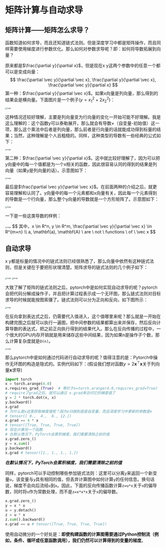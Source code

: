 # 矩阵计算与自动求导

## 矩阵计算——矩阵怎么求导？

函数知道如何求导，而且还知道链式法则。但是深度学习中都是矩阵操作，而且同样需要使用梯度进行参数优化。那么如何对参数求导呢？即：如何将导数拓展到向量？

原来都是$\frac{\partial y}{\partial x}$，但是现在x y这两个参数中的任意一个都可以是变成向量：
$$
\frac{\partial \vec y}{\partial \vec x},
\frac{\partial y}{\partial \vec x}, 
\frac{\partial \vec y}{\partial x}
$$
第一种：$\frac{\partial y}{\partial \vec x}$。如果x向量是列向量，那么得到的结果会是横向量。下面图片是一个例子($y=x_1^2+2x_2^2$)：

<img src="img/1.png" alt="image" style="zoom:33%;" />

这种情况还较好理解，主要是列向量变为行向量的变化一开始可能不好理解。我是这么理解的：这个函数y可以泰勒展开，那么就会有导数×（自变量-初始值）这一项，那么这个乘法中后者是列向量，那么前者是行向量的话就能成功得到标量的结果；当然，这种理解是个人且粗糙的。同样，这种类型的导数有一些经典的公式如下：

<img src="img/2.png" alt="image" style="zoom:33%;" />

第二种：$\frac{\partial \vec y}{\partial x}$。这中就比较好理解了，因为可以把y向量中的每一个值都是为一个x相关的函数，因此很容易认同的得到的结果是列向量（如果y是列向量的话）。示意图如下：


<img src="img/3.png" alt="image" style="zoom:33%;" />

最后是$\frac{\partial \vec y}{\partial \vec x}$。在前面两种的介绍之后，就更容易理解和认同了。y向量中的每一个元素都和x向量有关，因此每一个元素得到的导数是一个行向量，那么整个y向量的导数就是一个方形矩阵了。示意图如下：

<img src="img/4.png" alt="image" style="zoom:33%;" />

一下是一些这类导数的样例：

<img src="img/5.png" alt="image" style="zoom:33%;" />
$$
其中，x \in R^n, y \in R^m,
\frac{\partial \vec y}{\partial \vec x} \in R^{m×n}
\\
a, \mathbf{a}, \mathbf{A} \ are \ not \ functions \ of \ \vec x
$$

## 自动求导

x y都是标量的情况中的链式法则已经很熟悉了，那么向量中依然有这种链式法则，但是关键在于要把形状理清楚。矩阵求导的链式法则的几个例子如下：

<img src="img/6.png" alt="image" style="zoom:33%;" />

<img src="img/7.png" alt="image" style="zoom:33%;" />

大致了解了矩阵的链式法则之后，pytorch中是如何实现自动求导的呢？pytorch会把代码分解成操作子，并且把计算过程表示成一个无环图，那么链式法则对目标求导的时候就能按图索骥了。链式法则可以分为正向和反向，如下图所示：

<img src="img/9.png" alt="image" style="zoom:33%;" />

在反向拿到表达式之后，仍需要代入值进入，这个值哪里来呢？那么就是一开始在构建完图之后就可以执行一遍图，把中间参数的结果都算出来并保存，然后反向计算导数的表达式，把之前正向执行得到的结果代入。那么在反向传播的过程中，一个很大的GPU内存开销就是用来储存这些中间结果，因为如果n是操作子个数，那么计算复杂度就是`O(n)`。

<img src="img/8.png" alt="image" style="zoom:33%;" />

那么pytorch中是如何通过代码进行自动求导的呢？值得注意的是：Pytorch中操作无环图的构造是隐式的。实例代码如下：(假设我们想对函数$y=2\mathbf{x}^{\top}\mathbf{x}$关于列向量$\mathbf{x}$求导)

````python
import torch
x = torch.arange(4.0)
x.requires_grad_(True)  # 等价于x=torch.arange(4.0,requires_grad=True)
# require了grad之后，就可以通过 x.grad来访问它的梯度值了
y = 2 * torch.dot(x, x)
y.backward()
x.grad
# 为什么是x这里获取梯度值呢？因为x归根到底是自变量，而且深度学习中更新的参数是x
# tensor([ 0.,  4.,  8., 12.])
x.grad == 4 * x
# tensor([True, True, True, True])
# 现在计算另一个函数
# 在默认情况下，PyTorch会累积梯度，我们需要清除之前的值
x.grad.zero_()
y = x.sum()
y.backward()
x.grad # tensor([1., 1., 1., 1.])
````

***在默认情况下，PyTorch会累积梯度，我们需要清除之前的值***

同样，pytorch可以手动控制哪些参加链式法则：这里可以分离`y`来返回一个新变量`u`，该变量与`y`具有相同的值，但丢弃计算图中如何计算`y`的任何信息。换句话说，梯度不会向后流经`u`到`x`。因此，下面的反向传播函数计算`z=u*x`关于`x`的偏导数，同时将`u`作为常数处理，而不是`z=x*x*x`关于`x`的偏导数。

````python
x.grad.zero_()
y = x * x
u = y.detach()
z = u * x
z.sum().backward()
x.grad == u # tensor([True, True, True, True])
````

使用自动微分的一个好处是：**即使构建函数的计算图需要通过Python控制流（例如，条件、循环或任意函数调用），我们仍然可以计算得到的变量的梯度**。
